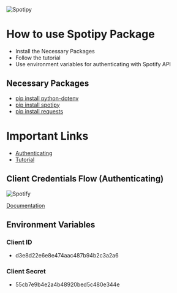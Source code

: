 ![Spotipy](https://avatars.githubusercontent.com/u/117038620?s=200&v=4)
# How to use Spotipy Package
* Install the Necessary Packages
* Follow the tutorial
* Use environment variables for authenticating with Spotify API

## Necessary Packages
* [pip install python-dotenv](https://pypi.org/project/python-dotenv/)
* [pip install spotipy](https://spotipy.readthedocs.io/)
* [pip install requests](https://pypi.org/project/requests/)

# Important Links
* [Authenticating](https://www.youtube.com/watch?v=kaBVN8uP358&t=0s)
* [Tutorial](https://www.youtube.com/watch?v=WAmEZBEeNmg)

## Client Credentials Flow (Authenticating)
![Spotify](https://developer.spotify.com/images/documentation/web-api/auth-client-credentials.png)

[Documentation](https://developer.spotify.com/documentation/web-api/tutorials/client-credentials-flow)

## Environment Variables

### Client ID
* d3e8d22e6e8e474aac487b94b2c3a2a6
### Client Secret
* 55cb7e9b4e2a4b48920bed5c480e344e
